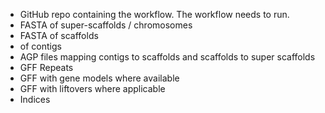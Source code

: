 - GitHub repo containing the workflow. The workflow needs to run.
- FASTA of super-scaffolds / chromosomes
- FASTA of scaffolds
-  of contigs
- AGP files mapping contigs to scaffolds and scaffolds to super scaffolds
- GFF Repeats
- GFF with gene models where available
- GFF with liftovers where applicable
- Indices